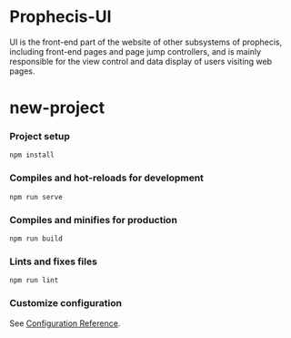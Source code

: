 # Prophecis-UI



UI is the front-end part of the website of other subsystems of prophecis, including front-end pages and page jump controllers, and is mainly responsible for the view control and data display of users visiting web pages. 



# new-project

### Project setup
```
npm install
```

### Compiles and hot-reloads for development
```
npm run serve
```

### Compiles and minifies for production
```
npm run build
```

### Lints and fixes files
```
npm run lint
```

### Customize configuration
See [Configuration Reference](https://cli.vuejs.org/config/).
